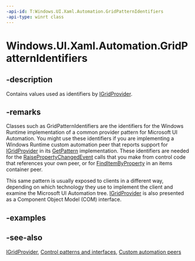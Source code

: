 ```yaml
---
-api-id: T:Windows.UI.Xaml.Automation.GridPatternIdentifiers
-api-type: winrt class
---
```


<!-- Class syntax.
public class GridPatternIdentifiers : Windows.UI.Xaml.Automation.IGridPatternIdentifiers
-->

# Windows.UI.Xaml.Automation.GridPatternIdentifiers

## -description
Contains values used as identifiers by [IGridProvider](../windows.ui.xaml.automation.provider/igridprovider.md).



## -remarks
Classes such as GridPatternIdentifiers are the identifiers for the Windows Runtime implementation of a common provider pattern for Microsoft UI Automation. You might use these identifiers if you are implementing a Windows Runtime custom automation peer that reports support for [IGridProvider](../windows.ui.xaml.automation.provider/igridprovider.md) in its [GetPattern](../windows.ui.xaml.automation.peers/automationpeer_getpattern_2046576749.md) implementation. These identifiers are needed for the [RaisePropertyChangedEvent](../windows.ui.xaml.automation.peers/automationpeer_raisepropertychangedevent_715050195.md) calls that you make from control code that references your own peer, or for [FindItemByProperty](../windows.ui.xaml.automation.provider/iitemcontainerprovider_finditembyproperty_1997743353.md) in an items container peer.

This same pattern is usually exposed to clients in a different way, depending on which technology they use to implement the client and examine the Microsoft UI Automation tree. [IGridProvider](../windows.ui.xaml.automation.provider/igridprovider.md) is also presented as a Component Object Model (COM) interface.

## -examples

## -see-also
[IGridProvider](../windows.ui.xaml.automation.provider/igridprovider.md), [Control patterns and interfaces](/windows/uwp/accessibility/control-patterns-and-interfaces), [Custom automation peers](/windows/uwp/accessibility/custom-automation-peers)
